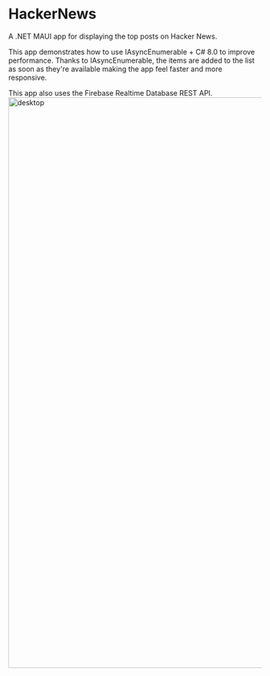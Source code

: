 # HackerNews

A .NET MAUI app for displaying the top posts on Hacker News.

This app demonstrates how to use IAsyncEnumerable + C# 8.0 to improve performance. Thanks to IAsyncEnumerable, the items are added to the list as soon as they're available making the app feel faster and more responsive.

This app also uses the Firebase Realtime Database REST API.
<img width="1136" alt="desktop" src="https://github.com/iNoles/HackerNews/assets/49764/e9081634-668d-45ce-a888-5e3efc5ca9b0">
